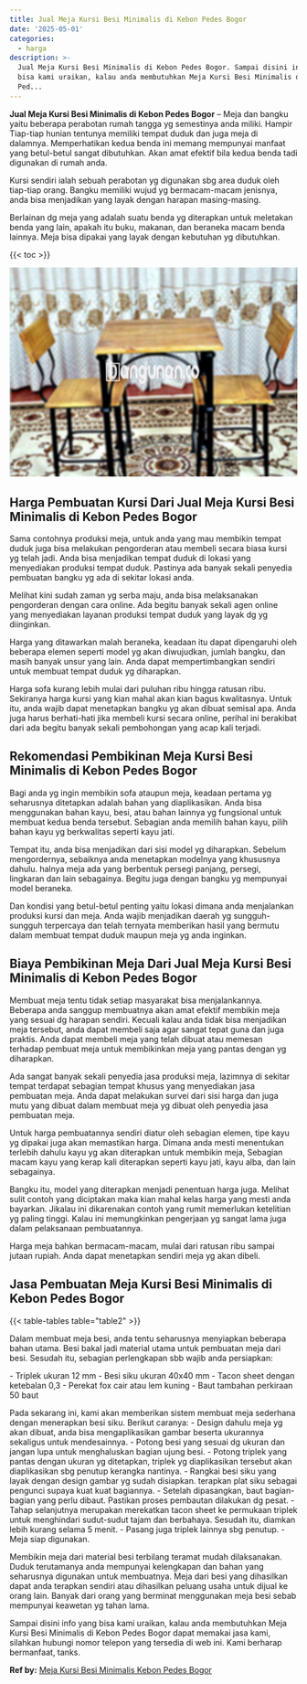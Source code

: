 ```yaml
---
title: Jual Meja Kursi Besi Minimalis di Kebon Pedes Bogor
date: '2025-05-01'
categories:
  - harga
description: >-
  Jual Meja Kursi Besi Minimalis di Kebon Pedes Bogor. Sampai disini info yang
  bisa kami uraikan, kalau anda membutuhkan Meja Kursi Besi Minimalis di Kebon
  Ped...
---
```


**Jual Meja Kursi Besi Minimalis di Kebon Pedes Bogor** – Meja dan bangku yaitu beberapa perabotan rumah tangga yg semestinya anda miliki. Hampir Tiap-tiap hunian tentunya memiliki tempat duduk dan juga meja di dalamnya. Memperhatikan kedua benda ini memang mempunyai manfaat yang betul-betul sangat dibutuhkan. Akan amat efektif bila kedua benda tadi digunakan di rumah anda.

Kursi sendiri ialah sebuah perabotan yg digunakan sbg area duduk oleh tiap-tiap orang. Bangku memiliki wujud yg bermacam-macam jenisnya, anda bisa menjadikan yang layak dengan harapan masing-masing.

Berlainan dg meja yang adalah suatu benda yg diterapkan untuk meletakan benda yang lain, apakah itu buku, makanan, dan beraneka macam benda lainnya. Meja bisa dipakai yang layak dengan kebutuhan yg dibutuhkan.

{{< toc >}}

![Jual Meja Kursi Besi Minimalis di Kebon Pedes Bogor](/images/jual-meja-besi-murah08.png)

## Harga Pembuatan Kursi Dari Jual Meja Kursi Besi Minimalis di Kebon Pedes Bogor

Sama contohnya produksi meja, untuk anda yang mau membikin tempat duduk juga bisa melakukan pengorderan atau membeli secara biasa kursi yg telah jadi. Anda bisa menjadikan tempat duduk di lokasi yang menyediakan produksi tempat duduk. Pastinya ada banyak sekali penyedia pembuatan bangku yg ada di sekitar lokasi anda.

Melihat kini sudah zaman yg serba maju, anda bisa melaksanakan pengorderan dengan cara online. Ada begitu banyak sekali agen online yang menyediakan layanan produksi tempat duduk yang layak dg yg diinginkan.

Harga yang ditawarkan malah beraneka, keadaan itu dapat dipengaruhi oleh beberapa elemen seperti model yg akan diwujudkan, jumlah bangku, dan masih banyak unsur yang lain. Anda dapat mempertimbangkan sendiri untuk membuat tempat duduk yg diharapkan.

Harga sofa kurang lebih mulai dari puluhan ribu hingga ratusan ribu. Sekiranya harga kursi yang kian mahal akan kian bagus kwalitasnya. Untuk itu, anda wajib dapat menetapkan bangku yg akan dibuat semisal apa. Anda juga harus berhati-hati jika membeli kursi secara online, perihal ini berakibat dari ada begitu banyak sekali pembohongan yang acap kali terjadi.

## Rekomendasi Pembikinan Meja Kursi Besi Minimalis di Kebon Pedes Bogor

Bagi anda yg ingin membikin sofa ataupun meja, keadaan pertama yg seharusnya ditetapkan adalah bahan yang diaplikasikan. Anda bisa menggunakan bahan kayu, besi, atau bahan lainnya yg fungsional untuk membuat kedua benda tersebut. Sebagian anda memilih bahan kayu, pilih bahan kayu yg berkwalitas seperti kayu jati.

Tempat itu, anda bisa menjadikan dari sisi model yg diharapkan. Sebelum mengordernya, sebaiknya anda menetapkan modelnya yang khususnya dahulu. halnya meja ada yang berbentuk persegi panjang, persegi, lingkaran dan lain sebagainya. Begitu juga dengan bangku yg mempunyai model beraneka.

Dan kondisi yang betul-betul penting yaitu lokasi dimana anda menjalankan produksi kursi dan meja. Anda wajib menjadikan daerah yg sungguh-sungguh terpercaya dan telah ternyata memberikan hasil yang bermutu dalam membuat tempat duduk maupun meja yg anda inginkan.

## Biaya Pembikinan Meja Dari Jual Meja Kursi Besi Minimalis di Kebon Pedes Bogor

Membuat meja tentu tidak setiap masyarakat bisa menjalankannya. Beberapa anda sanggup membuatnya akan amat efektif membikin meja yang sesuai dg harapan sendiri. Kecuali kalau anda tidak bisa menjadikan meja tersebut, anda dapat membeli saja agar sangat tepat guna dan juga praktis. Anda dapat membeli meja yang telah dibuat atau memesan terhadap pembuat meja untuk membikinkan meja yang pantas dengan yg diharapkan.

Ada sangat banyak sekali penyedia jasa produksi meja, lazimnya di sekitar tempat terdapat sebagian tempat khusus yang menyediakan jasa pembuatan meja. Anda dapat melakukan survei dari sisi harga dan juga mutu yang dibuat dalam membuat meja yg dibuat oleh penyedia jasa pembuatan meja.

Untuk harga pembuatannya sendiri diatur oleh sebagian elemen, tipe kayu yg dipakai juga akan memastikan harga. Dimana anda mesti menentukan terlebih dahulu kayu yg akan diterapkan untuk membikin meja, Sebagian macam kayu yang kerap kali diterapkan seperti kayu jati, kayu alba, dan lain sebagainya.

Bangku itu, model yang diterapkan menjadi penentuan harga juga. Melihat sulit contoh yang diciptakan maka kian mahal kelas harga yang mesti anda bayarkan. Jikalau ini dikarenakan contoh yang rumit memerlukan ketelitian yg paling tinggi. Kalau ini memungkinkan pengerjaan yg sangat lama juga dalam pelaksanaan pembuatannya.

Harga meja bahkan bermacam-macam, mulai dari ratusan ribu sampai jutaan rupiah. Anda dapat menetapkan sendiri meja yg akan dibeli.

## Jasa Pembuatan Meja Kursi Besi Minimalis di Kebon Pedes Bogor

{{< table-tables table="table2" >}}

Dalam membuat meja besi, anda tentu seharusnya menyiapkan beberapa bahan utama. Besi bakal jadi material utama untuk pembuatan meja dari besi. Sesudah itu, sebagian perlengkapan sbb wajib anda persiapkan:

\- Triplek ukuran 12 mm - Besi siku ukuran 40x40 mm - Tacon sheet dengan ketebalan 0,3 - Perekat fox cair atau lem kuning - Baut tambahan perkiraan 50 baut

Pada sekarang ini, kami akan memberikan sistem membuat meja sederhana dengan menerapkan besi siku. Berikut caranya: - Design dahulu meja yg akan dibuat, anda bisa mengaplikasikan gambar beserta ukurannya sekaligus untuk mendesainnya. - Potong besi yang sesuai dg ukuran dan jangan lupa untuk menghaluskan bagian ujung besi. - Potong triplek yang pantas dengan ukuran yg ditetapkan, triplek yg diaplikasikan tersebut akan diaplikasikan sbg penutup kerangka nantinya. - Rangkai besi siku yang layak dengan design gambar yg sudah disiapkan. terapkan plat siku sebagai pengunci supaya kuat kuat bagiannya. - Setelah dipasangkan, baut bagian-bagian yang perlu dibaut. Pastikan proses pembautan dilakukan dg pesat. - Tahap selanjutnya merupakan merekatkan tacon sheet ke permukaan triplek untuk menghindari sudut-sudut tajam dan berbahaya. Sesudah itu, diamkan lebih kurang selama 5 menit. - Pasang juga triplek lainnya sbg penutup. - Meja siap digunakan.

Membikin meja dari material besi terbilang teramat mudah dilaksanakan. Duduk terutamanya anda mempunyai kelengkapan dan bahan yang seharusnya digunakan untuk membuatnya. Meja dari besi yang dihasilkan dapat anda terapkan sendiri atau dihasilkan peluang usaha untuk dijual ke orang lain. Banyak dari orang yang berminat menggunakan meja besi sebab mempunyai keawetan yg tahan lama.

Sampai disini info yang bisa kami uraikan, kalau anda membutuhkan Meja Kursi Besi Minimalis di Kebon Pedes Bogor dapat memakai jasa kami, silahkan hubungi nomor telepon yang tersedia di web ini. Kami berharap bermanfaat, tanks.

**Ref by:** [Meja Kursi Besi Minimalis Kebon Pedes Bogor](https://id.wikipedia.org/wiki/Meja)
